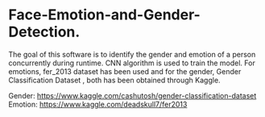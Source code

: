 # Face-Emotion-and-Gender-Detection.
The goal of this software is to identify the gender and emotion of a person concurrently during runtime.
CNN algorithm is used to train the model.
For emotions, fer_2013 dataset has been used and for the gender, Gender Classification Dataset , both has been obtained through Kaggle.

Gender: https://www.kaggle.com/cashutosh/gender-classification-dataset
Emotion: https://www.kaggle.com/deadskull7/fer2013
